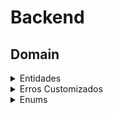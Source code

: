 # Backend

## Domain

<details>
<summary>Entidades</summary>

### Descrição
Entidades são classes que representam os objetos fundamentais do domínio do sistema. Elas encapsulam as propriedades e comportamentos dos objetos do mundo real que elas representam. Cada entidade possui atributos que definem suas características e métodos que definem seu comportamento. As entidades são essenciais para garantir que a lógica de negócios seja aplicada de maneira consistente e que os dados sejam manipulados de forma segura e válida.

### Tarefas
1. **Criar Entidades**
   - Implementar as classes que representam as entidades do domínio.
   - Definir propriedades privadas para cada entidade.
   - Criar construtores para inicializar as propriedades das entidades.
   - Implementar getters e setters com validações apropriadas.

2. **Testar Entidades**
   - Escrever testes usando Jest para garantir o comportamento correto das entidades.
   - Cobrir casos de sucesso e falha nas validações.
   - Verificar a integridade dos dados nas propriedades das entidades.
   - Assegurar que os métodos funcionam conforme o esperado.

</details>

<details>
<summary>Erros Customizados</summary>

### Descrição
As classes de erro customizadas são utilizadas para representar diferentes tipos de erros específicos do domínio da aplicação. Elas estendem a classe Error e são projetadas para fornecer informações claras e úteis sobre o erro que ocorreu, facilitando a depuração e o tratamento de exceções.

### Tarefas
1. **Criar Classes de Erro Customizadas**
   - Implementar classes de erro personalizadas para diferentes tipos de exceções no domínio da aplicação.
   - Definir propriedades adicionais, como códigos de erro ou mensagens específicas.
   - Garantir que as classes de erro forneçam informações relevantes para facilitar o diagnóstico e a resolução de problemas.

</details>

<details>
<summary>Enums</summary>

### Descrição
Enums (ou enumerations) são tipos especiais que permitem a definição de um conjunto de constantes com nomes, facilitando o uso e a manutenção de valores constantes no código. Eles são úteis para representar um conjunto fixo de valores relacionados e são amplamente utilizados para melhorar a legibilidade e a segurança do tipo no código.

### Tarefas
1. **Criar Enums para Mensagens de Validação**
   - Definir enums para centralizar mensagens de validação utilizadas em entidades.
   - Utilizar essas mensagens de validação nas classes de entidades para garantir consistência.

2. **Integrar Enums no Código Existente**
   - Refatorar classes e testes existentes para utilizar enums em vez de strings literais.
   - Garantir que todos os casos de uso relevantes estejam utilizando os enums apropriados.

</details>

